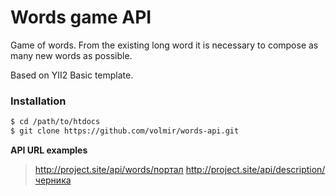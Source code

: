 Words game API
===============

Game of words. From the existing long word it is necessary to compose as many new words as possible.

Based on YII2 Basic template.

### Installation

```sh
$ cd /path/to/htdocs
$ git clone https://github.com/volmir/words-api.git
```

**API URL examples**

> http://project.site/api/words/портал
> http://project.site/api/description/черника
